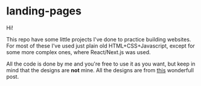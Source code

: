 # landing-pages

Hi!

This repo have some little projects I've done to practice building websites.
For most of these I've used just plain old HTML+CSS+Javascript, except for some more complex ones, where React/Next.js was used.

All the code is done by me and you're free to use it as you want, but keep in mind that the designs are **not** mine.
All the designs are from [this](https://dev.to/frontendmentor/16-front-end-projects-with-designs-to-help-improve-your-coding-skills-5ajl) wonderfull post.
